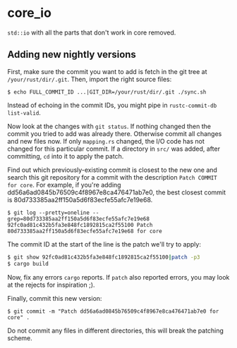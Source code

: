 # core_io

`std::io` with all the parts that don't work in core removed.

## Adding new nightly versions

First, make sure the commit you want to add is fetch in the git tree at
`/your/rust/dir/.git`. Then, import the right source files:

```
$ echo FULL_COMMIT_ID ...|GIT_DIR=/your/rust/dir/.git ./sync.sh
```

Instead of echoing in the commit IDs, you might pipe in `rustc-commit-db
list-valid`.

Now look at the changes with `git status`. If nothing changed then the commit
you tried to add was already there. Otherwise commit all changes and new files
now. If only `mapping.rs` changed, the I/O code has not changed for this
particular commit. If a directory in `src/` was added, after committing, `cd`
into it to apply the patch.

Find out which previously-existing commit is closest to the new one and search
this git repository for a commit with the description `Patch COMMIT for core`.
For example, if you're adding dd56a6ad0845b76509c4f8967e8ca476471ab7e0, the
best closest commit is 80d733385aa2ff150a5d6f83ecfe55afc7e19e68.

```
$ git log --pretty=oneline --grep=80d733385aa2ff150a5d6f83ecfe55afc7e19e68
92fc0ad81c432b5fa3e848fc1892815ca2f55100 Patch 80d733385aa2ff150a5d6f83ecfe55afc7e19e68 for core
```

The commit ID at the start of the line is the patch we'll try to apply:

```sh
$ git show 92fc0ad81c432b5fa3e848fc1892815ca2f55100|patch -p3
$ cargo build
```

Now, fix any errors `cargo` reports. If `patch` also reported errors, you may
look at the rejects for inspiration ;).

Finally, commit this new version:

```
$ git commit -m "Patch dd56a6ad0845b76509c4f8967e8ca476471ab7e0 for core" .
```

Do not commit any files in different directories, this will break the patching
scheme.
